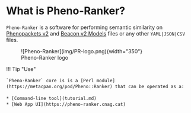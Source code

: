 # What is Pheno-Ranker?

`Pheno-Ranker` is a software for performing semantic similarity on [Phenopackets v2](pxf.md) and [Beacon v2 Models](bff.md) files or any other `YAML|JSON|CSV` files.

<figure markdown>
 ![Pheno-Ranker](img/PR-logo.png){width="350"}
 <figcaption>Pheno-Ranker logo</figcaption>
</figure>

!!! Tip "Use"

    `Pheno-Ranker` core is is a [Perl module](https://metacpan.org/pod/Pheno::Ranker) that can be operated as a:

    * [Command-line tool](tutorial.md)
    * [Web App UI](https://pheno-ranker.cnag.cat)
